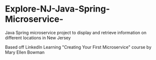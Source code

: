 # Explore-NJ-Java-Spring-Microservice-
Java Spring microservice project to display and retrieve information on different locations in New Jersey

Based off LinkedIn Learning "Creating Your First Microservice" course by Mary Ellen Bowman
